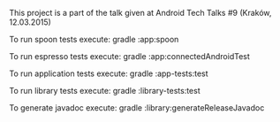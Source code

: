 This project is a part of the talk given at Android Tech Talks #9 (Kraków, 12.03.2015)

To run spoon tests execute: gradle :app:spoon

To run espresso tests execute: gradle :app:connectedAndroidTest

To run application tests execute: gradle :app-tests:test

To run library tests execute: gradle :library-tests:test

To generate javadoc execute: gradle :library:generateReleaseJavadoc